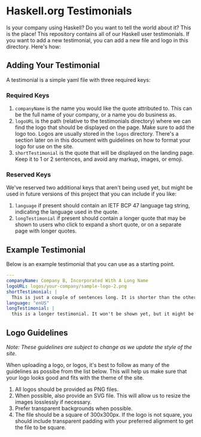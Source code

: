 # Haskell.org Testimonials

Is your company using Haskell? Do you want to tell the world about it? This is
the place! This repository contains all of our Haskell user testimonials. If you
want to add a new testimonial, you can add a new file and logo in this
directory. Here's how:

## Adding Your Testimonial

A testimonial is a simple yaml file with three required keys:

### Required Keys

1. `companyName` is the name you would like the quote attributed to. This can be
   the full name of your company, or a name you do business as.
2. `logoURL` is the path (relative to the testimonials directory) where we can
   find the logo that should be displayed on the page. Make sure to add the logo
   too. Logos are usually stored in the `logos` directory. There's a section
   later on in this document with guidelines on how to format your logo for use
   on the site.
3. `shortTestimonial` is the quote that will be displayed on the landing
   page. Keep it to 1 or 2 sentences, and avoid any markup, images, or emoji.

### Reserved Keys

We've reserved two additional keys that aren't being used yet, but might be used
in future versions of this project that you can include if you like:

1. `language` if present should contain an IETF BCP 47 language tag string,
   indicating the language used in the quote.
2. `longTestimonial` if present should contain a longer quote that may be shown
   to users who click to expand a short quote, or on a separate page with longer
   quotes.

## Example Testimonial

Below is an example testimonial that you can use as a starting point.

```yaml
---
companyName: Company B, Incorporated With A Long Name
logoURL: logos/your-company/sample-logo-2.png
shortTestimonial: |
  This is just a couple of sentences long. It is shorter than the other quote.
language: "enUS"
longTestimonial: |
  this is a longer testimonial. It won't be shown yet, but it might be used later if we click to expand the quotes, or do a separate page with longer quotes.
```

## Logo Guidelines

_Note: These guidelines are subject to change as we update the style of the
site_.

When uploading a logo, or logos, it's best to follow as many of the guidelines
as possibe from the list below. This will help us make sure that your logo looks
good and fits with the theme of the site.

1. All logos should be provided as PNG files.
2. When possible, also provide an SVG file. This will allow us to resize the
   images losslessly if necessary.
3. Prefer transparent backgrounds when possible.
4. The file should be a square of 300x300px. If the logo is not square, you should include
   transparent padding with your preferred alignment to get the file to be
   square.
